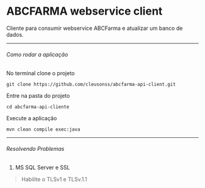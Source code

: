 # ABCFARMA webservice client
Cliente para consumir webservice ABCFarma e atualizar um banco de dados.

---
###### Como rodar a aplicação
 No terminal clone o projeto
```shell 
git clone https://github.com/cleusonss/abcfarma-api-client.git 
```

 Entre na pasta do projeto
```shell
cd abcfarma-api-cliente 
```

 Execute a aplicação
```shell
mvn clean compile exec:java 
```

---
###### Resolvendo Problemas
1. MS SQL Server e SSL
> Habilite o TLSv1 e TLSv.1.1
